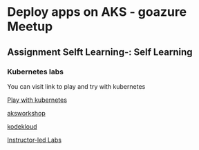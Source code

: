# Deploy apps on AKS - goazure Meetup

## Assignment Selft Learning-: Self Learning

### Kubernetes labs

You can visit link to play and try with kubernetes

[Play with kubernetes](https://labs.play-with-k8s.com/)

[aksworkshop](http://aksworkshop.io/)

[kodekloud](https://kodekloud.com/)

[Instructor-led Labs](https://www.microsoft.com/handsonlabs/instructorledlabs)
